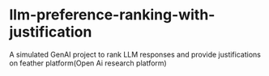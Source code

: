 # llm-preference-ranking-with-justification
A simulated GenAI project to rank LLM responses and provide justifications on feather platform(Open Ai research platform)
